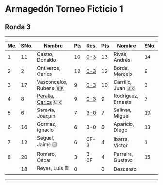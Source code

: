 # Armagedón Torneo Ficticio 1

## Ronda 3
___
| **Me.** | **SNo.** | **Nombre**          | **Pts** | **Res.** | **Pts** | **Nombre**         | **SNo.** | 
| ------- | -------- | ------------------- | ------- | -------- | ------- | ------------------ | -------- |
| 1       | 11       | Castro, Donaldo     | 10      | [0-3]( https://lichess.org/hMnFnISd)      | 13      | Rivas, Andrés      | 14       |       
| 2       | 2        | Ontiveros, Carlos   | 12      | [0-3](https://lichess.org/haqPjMYW)     | 12      | Borda, Marcelo     | 9     |       
| 3       | 17       | Vasconcelos, Rubens 🇧🇷 | 9       | [0-3](https://lichess.org/646z9FnZ)    | 10      | Carrillo, Juan 🇲🇽    | 3      |
| 4       | 8        | [Peralta, Carlos](https://lichess.org/@/Carlos_Peralta) 🇲🇽     | 9       | [0-3](https://lichess.org/6G2ZD0mO)  | 9       | Rodríguez, Ernesto | 7        |                                  
| 5       | 6        | Saravía, Joaquín    | 7       | [3-0](https://lichess.org/KkblWGfz)      | 7       | Salinas, Miguel    | 19       |       
| 6       | 16       | Gormaz, Ignacio     | 6       | [3-0](https://lichess.org/cngXMRbu)| 6       | Aparicio, Diego    | 13       |                                  |       
| 7       | 12       | Seguel, Jaíme 🟨       | 6       | 0F-3     | 4       | Ibarra, Victor     | 1        |      
| 8       | 20       | Romero, Óscar       | 3       | 3-0F     | 4       | Parreira, Gustavo  | 15       |     
|         | 18       | Reyes, Luis  🟥       | 0       |          | 0       | Descanso           |          |                                                             
___


